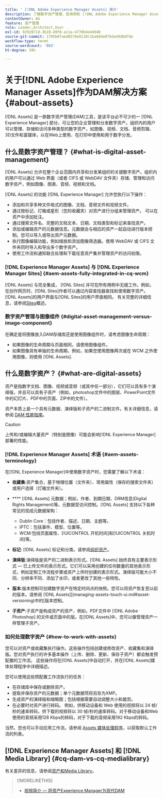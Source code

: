 ```yaml
---
title: ' [!DNL Adobe Experience Manager Assets] 简介'
description: 了解数字资产管理、其用例和 [!DNL Adobe Experience Manager Asset] 产品。
contentOwner: AG
feature: 资产管理
role: Leader,Architect,User
exl-id: 9292871d-3b10-49f8-ac1a-4770b4e44048
source-git-commit: 1795b0faed0570e8130c1ba60de07bda49db8fde
workflow-type: tm+mt
source-wordcount: '863'
ht-degree: 39%

---
```


# 关于[!DNL Adobe Experience Manager Assets]作为DAM解决方案 {#about-assets}

[!DNL Assets] 是一款数字资产管理(DAM)工具，是该平台必不可少的一 [!DNL Experience Manager] 部分，可让您的企业管理和分发数字资产。组织内的用户可以管理、存储和访问多种类型的数字资产，如图像、视频、文档、音频剪辑、3D文件和富媒体，以在Web上使用、在打印中使用和用于数字分发。

## 什么是数字资产管理？ {#what-is-digital-asset-management}

[!DNL Assets] 允许在整个企业范围内共享和分发某组织的关键数字资产。组织内的用户可以通过 Web 界面（或者 CIFS 或 WebDAV 文件夹）存储、管理和访问数字资产，例如图像、图表、音频、视频和文档。

[!DNL Assets] 的功能 [!DNL Experience Manager] 允许您执行以下操作：

* 添加和共享多种文件格式的图像、文档、音频文件和视频文件。
* 通过按标记、灯箱或星形（您的收藏夹）对资产进行分组来管理资产。 可以在资产中添加批注。
* 通过搜索文件名、完整的文档文本、日期、文档类型和标记来查找资产。
* 添加或编辑资产的元数据信息。元数据会与相应的资产一起自动进行版本控制。您可以导入或导出资产元数据。
* 执行图像编辑功能，例如缩放和添加图像筛选器。使用 WebDAV 或 CIFS 文件夹同时导入和导出多个数字资产。
* 使用工作流和通知联合处理和下载任意资产集并管理资产的访问权限。

### [!DNL Experience Manager Assets] 与  [!DNL Experience Manager Sites] {#aem-assets-fully-integrated-in-cq-wcm}

[!DNL Assets] 与完全集成， [!DNL Sites] 并可在所有用例中无缝工作。例如，在创作网页时，[!DNL Sites]作者可以通过内容查找器查找和使用数字资产。 [!DNL Assets]的用户界面与[!DNL Sites]的用户界面相同。 有关完整的详细信息，请参阅[Sites](/help/sites-authoring/qg-page-authoring.md)概述。

<!-- TBD: Update image for branding 

![screen_shot_2012-04-17at15946pm](assets/screen_shot_2012-04-17at15946pm.png) ![screen_shot_2012-04-17at20100pm](assets/screen_shot_2012-04-17at20100pm.png)

Assets managed within [!DNL Experience Manager] DAM can then be accessed via the content finder of WCM:

![screen_shot_2012-04-17at20214pm](assets/screen_shot_2012-04-17at20214pm.png) -->

### 数字资产管理与图像组件 {#digital-asset-management-versus-image-component}

在确定是将图像放入DAM存储库还是使用图像组件时，请考虑图像生命周期：

* 如果图像的生命周期与页面相同，请使用图像组件。
* 如果图像具有单独的生命周期，例如，如果您使用图像两次或在 WCM 之外使用图像，则使用 [!DNL Assets].

## 什么是数字资产？ {#what-are-digital-assets}

资产是指数字文档、图像、视频或音频（或其中任一部分），它们可以具有多个演绎版，并且可以具有子资产（例如，photoshop文件中的图层、PowerPoint文件中的幻灯片、PDF中的页面、ZIP中的文件）。

资产本质上是一个具有元数据、演绎版和子资产的二进制文件。有关详细信息，请参阅 [DAM 性能指南](https://experienceleague.adobe.com/docs/experience-manager-64/deploying/configuring/assets-performance-sizing.html)。

>[!CAUTION]
>
>上传和/或编辑大量资产（特别是图像）可能会影响[!DNL Experience Manager]部署的性能。

### [!DNL Experience Manager Assets] 术语 {#aem-assets-terminology}

在[!DNL Experience Manager]中使用数字资产时，您需要了解以下术语：

* **收藏集**:资产集合，基于物理位置（文件夹）、常用属性（保存的搜索文件夹）或用户选择（灯箱文件夹）。

* **** [!DNL Assets] 元数据；例如，作者、到期日期、DRM信息(Digital Rights Management)等。元数据受访问控制。[!DNL Assets] 支持以下各种常见的现成元数据架构：

   * Dublin Core：包括作者、描述、日期、主题等。
   * IPTC：包括事件、模型、位置等。
   * WCM:包括页面属性、[!UICONTROL 开机时间]和[!UICONTROL 关机时间]等。

* **标记**: [!DNL Assets] 标记和分类。请参阅[组织资产](/help/assets/organize-assets.md)。

* **演绎版**:演绎版是资产的二进制表示形式。[!DNL Assets] 始终具有主要表示形式 — 已上传文件的表示形式。它们可以采用创建的任何数量的其他表示形式，例如定制工作流程步骤或资产上传时创建的表示形式。演绎版可能大小不同、分辨率不同、添加了水印，或者更改了其他一些特性。

* **版本**:版本控制可创建数字资产在特定时间点的快照。您可以将资产恢复至以前的版本。请参阅 [!DNL Assets]](managing-assets-touch-ui.md#asset-versioning)中的[版本控制。

* **子资产**:子资产是构成资产的资产，例如，PDF文件中 [!DNL Adobe Photoshop] 的文件或页面中的层。在[!DNL Assets]中，您可以像管理资产一样管理子资产。

### 如何处理数字资产 {#how-to-work-with-assets}

您可以对资产或收藏集执行操作。这些操作包括创建或修改资产、收藏集和演绎版。您对资产执行的许多基本操作（上传、删除、更新、保存子资产）都会触发预配置的工作流。 这些操作将在[!DNL Assets]中自动打开，并在[!DNL Assets]媒体处理程序中详细描述。

您可以使用这些预配置工作流执行的任务：

* 在存储库中保存或删除资产。
* 提取并保存资产的元数据；单个元数据项将另存为XMP。
* 生成资产的演绎版和缩略图；包括根据需要自动调整大小和裁剪。
* 在必要时对资产进行转码。 例如，供移动设备和 Web 使用的视频将以 24 帧/秒的速率转码，供下载的视频将以 30 帧/秒的速率转码。对于移动设备和Web使用的音频采用128 Kbps的转码，对于下载的音频采用192 Kbps的转码。

当然，您也可以手动应用工作流。请参阅 [ Assets 媒体处理程序](media-handlers.md)，以获取默认工作流的列表。

## [!DNL Experience Manager Assets] 和 [!DNL Media Library] {#cq-dam-vs-cq-medialibrary}

有关差异的信息，请参阅[资产和Media Library](medialibrary.md)。

>[!MORELIKETHIS]
>
>* [视频简介 — 将资产Experience Manager为现代DAM](https://www.youtube.com/watch?v=PBwQqZgC-yo)

